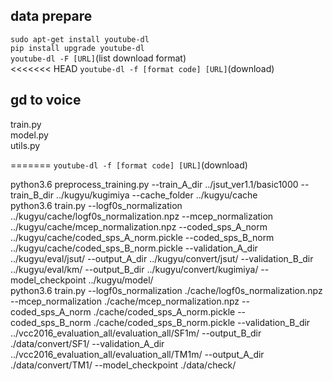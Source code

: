 ## data prepare
`sudo apt-get install youtube-dl`  
`pip install upgrade youtube-dl`  
`youtube-dl -F [URL]`(list download format)  
<<<<<<< HEAD
`youtube-dl -f [format code] [URL]`(download)

## gd to voice
train.py  
model.py  
utils.py  


=======
`youtube-dl -f [format code] [URL]`(download)  

python3.6 preprocess_training.py --train_A_dir ../jsut_ver1.1/basic1000 --train_B_dir ../kugyu/kugimiya --cache_folder ../kugyu/cache  
python3.6 train.py --logf0s_normalization ../kugyu/cache/logf0s_normalization.npz --mcep_normalization ../kugyu/cache/mcep_normalization.npz --coded_sps_A_norm ../kugyu/cache/coded_sps_A_norm.pickle --coded_sps_B_norm ../kugyu/cache/coded_sps_B_norm.pickle --validation_A_dir ../kugyu/eval/jsut/ --output_A_dir ../kugyu/convert/jsut/ --validation_B_dir ../kugyu/eval/km/ --output_B_dir ../kugyu/convert/kugimiya/ --model_checkpoint ../kugyu/model/  
python3.6 train.py --logf0s_normalization ./cache/logf0s_normalization.npz --mcep_normalization ./cache/mcep_normalization.npz --coded_sps_A_norm ./cache/coded_sps_A_norm.pickle --coded_sps_B_norm ./cache/coded_sps_B_norm.pickle --validation_B_dir ../vcc2016_evaluation_all/evaluation_all/SF1m/ --output_B_dir ./data/convert/SF1/ --validation_A_dir ../vcc2016_evaluation_all/evaluation_all/TM1m/ --output_A_dir ./data/convert/TM1/ --model_checkpoint ./data/check/

